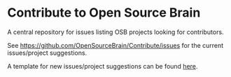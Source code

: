 Contribute to Open Source Brain
===============================

A central repository for issues listing OSB projects looking for contributors.

See https://github.com/OpenSourceBrain/Contribute/issues for the current issues/project suggestions.

A template for new issues/project suggestions can be found [here](CONTRIBUTING.md).
